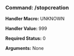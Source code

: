 ### Command: /stopcreation

**Handler Macro:** UNKNOWN

**Handler Value:** 999

**Required Status:** 0

**Arguments:**
None

